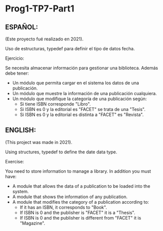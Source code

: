 # Prog1-TP7-Part1

## ESPAÑOL:
(Este proyecto fué realizado en 2021).

Uso de estructuras, typedef para definir el tipo de datos fecha.

Ejercicio:

Se necesita almacenar información para gestionar una biblioteca.
Además debe tener:
- Un módulo que permita cargar en el sistema los datos de una publicación. 
- Un módulo que muestre la información de una publicación cualquiera.
- Un módulo que modifique la categoría de una publicación según:
    - Si tiene ISBN corresponde "Libro".
    - Si ISBN es 0 y la editorial es "FACET" se trata de una "Tesis".
    - Si ISBN es 0 y la editorial es distinta a "FACET" es "Revista".


## ENGLISH:
(This project was made in 2021).

Using structures, typedef to define the date data type.

Exercise:

You need to store information to manage a library.
In addition you must have:
- A module that allows the data of a publication to be loaded into the system.
- A module that shows the information of any publication.
- A module that modifies the category of a publication according to:
    - If it has an ISBN, it corresponds to "Book".
    - If ISBN is 0 and the publisher is "FACET" it is a "Thesis".
    - If ISBN is 0 and the publisher is different from "FACET" it is "Magazine".